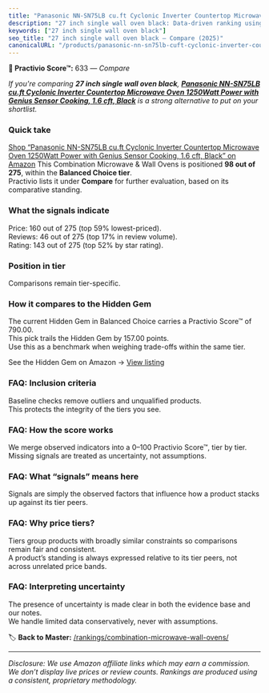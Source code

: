 ```yaml
---
title: "Panasonic NN-SN75LB cu.ft Cyclonic Inverter Countertop Microwave Oven 1250Watt Power with Genius Sensor Cooking, 1.6 cft, Black"
description: "27 inch single wall oven black: Data-driven ranking using the Practivio Score™. Positioned by quality, value, demand, findability, momentum."
keywords: ["27 inch single wall oven black"]
seo_title: "27 inch single wall oven black — Compare (2025)"
canonicalURL: "/products/panasonic-nn-sn75lb-cuft-cyclonic-inverter-countertop-microwave-oven-1250watt-power-with-genius-sensor-cooking-16-cft-black-B085SVQY2Z/"
---
```


**🛒 Practivio Score™:** 633 — _Compare_


*If you're comparing **27 inch single wall oven black**, **[Panasonic NN-SN75LB cu.ft Cyclonic Inverter Countertop Microwave Oven 1250Watt Power with Genius Sensor Cooking, 1.6 cft, Black](https://www.amazon.com/dp/B085SVQY2Z?tag=practivio-20)** is a strong alternative to put on your shortlist.*
### Quick take
[Shop “Panasonic NN-SN75LB cu.ft Cyclonic Inverter Countertop Microwave Oven 1250Watt Power with Genius Sensor Cooking, 1.6 cft, Black” on Amazon](https://www.amazon.com/dp/B085SVQY2Z?tag=practivio-20)
This Combination Microwave & Wall Ovens is positioned **98 out of 275**, within the **Balanced Choice tier**.  
Practivio lists it under **Compare** for further evaluation, based on its comparative standing.

### What the signals indicate
Price: 160 out of 275 (top 59% lowest-priced).  
Reviews: 46 out of 275 (top 17% in review volume).  
Rating: 143 out of 275 (top 52% by star rating).  

### Position in tier
Comparisons remain tier-specific.

### How it compares to the Hidden Gem
The current Hidden Gem in Balanced Choice carries a Practivio Score™ of 790.00.  
This pick trails the Hidden Gem by 157.00 points.  
Use this as a benchmark when weighing trade-offs within the same tier.  

See the Hidden Gem on Amazon → [View listing](https://www.amazon.com/dp/B07JYNPTX3?tag=practivio-20)

### FAQ: Inclusion criteria
Baseline checks remove outliers and unqualified products.  
This protects the integrity of the tiers you see.

### FAQ: How the score works
We merge observed indicators into a 0–100 Practivio Score™, tier by tier.  
Missing signals are treated as uncertainty, not assumptions.

### FAQ: What “signals” means here
Signals are simply the observed factors that influence how a product stacks up against its tier peers.

### FAQ: Why price tiers?
Tiers group products with broadly similar constraints so comparisons remain fair and consistent.  
A product’s standing is always expressed relative to its tier peers, not across unrelated price bands.

### FAQ: Interpreting uncertainty
The presence of uncertainty is made clear in both the evidence base and our notes.  
We handle limited data conservatively, never with assumptions.

<!-- Missing template for Compare/CompareWithinPriceClass -->


🏷️ **Back to Master:** [/rankings/combination-microwave-wall-ovens/](/rankings/combination-microwave-wall-ovens/)

---
_Disclosure: We use Amazon affiliate links which may earn a commission. We don’t display live prices or review counts. Rankings are produced using a consistent, proprietary methodology._
